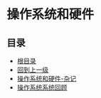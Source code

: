 #  操作系统和硬件

## 目录

* [根目录](https://ashiamd.github.io/docsify-notes/#/README)
* [回到上一级](https://ashiamd.github.io/docsify-notes/#/README)
* [操作系统和硬件-杂记](/study/操作系统和硬件/操作系统和硬件-杂记)
* [操作系统系统回顾](/study/操作系统和硬件/操作系统系统回顾)
